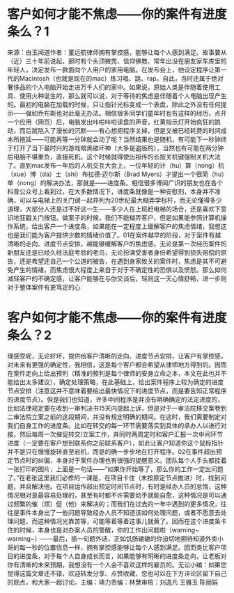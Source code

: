 # 客户如何才能不焦虑——你的案件有进度条么？1

来源：白玉闻道作者：董远航律师拥有掌控感，能够让每个人感到满足。故事要从（近）三十年前说起，那时有个头顶微秃、信仰佛教、常年出没在朋友家车库里的年轻人，决定发布一款面向个人用户的家用电脑。在发布会上，他设定程序让第一代的Macintosh（也就是现在的mac）练习唱、跳、rap。自此，当时还属于绝对奢侈品的个人电脑开始走进万千人们的家中。如果说，原始人类是伴随着使用工具、使用火种诞生的，那么就可以说，对于等待的焦虑是伴随着个人电脑出现产生的。最初的电脑在加载的时候，只让指针光标变成一个表盘，除此之外没有任何提示——强如乔布斯也对此毫无办法。相信很多同学们童年时也有这样的经历，点开一个应用（网页）后，电脑发出咔啦咔啦读盘的声音，红黄指示灯开始疯狂的跳动，而后就陷入了漫长的沉默——有心想把程序关掉，但是又被已经耗费的时间成本所拖延——可能再等一分钟就会动了呢？当然结果也是随机，有可能下一秒钟终于打开了当下最时兴的游戏暗黑破坏神（大多是盗版的），当然也有可能在两分钟后电脑不堪重负，直接死机，这个时候就得使出祖传的长按关机键强制关机大法了。直到mac发布一年后的人机交互大会上，一位年轻的计（hu）算（nong）机（xue）博（da）士（shi）布拉德·迈尔斯（Brad Myers）才提出一个很简（hu）单（nong）的解决办法，那就是——进度条。相信很多博闻广识的朋友也在各个科普公众号上看到过，在大多数情况下，进度条就像是一种安慰剂，本身并不准确，可以与电梯上的关门键一起并列为20世纪最大糊弄学标杆，而无论懂得多少道理，大部分人还是过不好这一生——多少人在上班赶电梯的场合，还是喜欢下意识地狂戳关门按钮。做案子的时候，我们不能糊弄客户，但是如果能参照计算机操作系统，给出客户一个进度条，如果能在一定程度上缓解客户的焦虑情绪，我想这也是我们能为客户提供少数的情绪价值了。01在案件越早的阶段，对于案件有越清晰的走向、进度节点安排，越能够缓解客户的焦虑感。无论是第一次经历案件的新朋友还是已经久经法庭考验的老鸟，无论扮演受害者身份希望得到损失赔偿的原告，还是希望还自己一个公道的被告，在遇到身家攸关的案件时，焦虑是其不可避免产生的情绪，而焦虑很大程度上来自于对于不确定性的恐惧以及愤怒。那么如何减轻客户的不确定感，让客户能够在与你交谈后，轻则这一天心情舒畅，进一步则对于整体案件有更笃定的心

# 客户如何才能不焦虑——你的案件有进度条么？2

理感受呢，无论好坏，提供给客户清晰的走向、进度节点安排，让客户有掌控感，对未来有更强的确定性，我相信，这是每个客户都会希望从律师地方得到的。因而在案件走向上给出预判（精准的预判是每个律师的安身立命之本，本文在此也并不能给出太多建议），确定处理策略，在此基础上，给出案件程序上较为确定的进度节点安排（注意这并不意味着要给出最快情况下的进度节点，而是要告知正常程序的进度节点）。但是我们也知道，许多中间程序是并没有明确确定的法定进度的，比如法律规定要在收到一审判决书15天内提起上诉，但是对于一审法院移交案卷到二审法院立案之前的这段期间，并没有规定明确的期间。在这时，我们需要制定对我们自身工作的进度条。比如在转交的每一环节需要落实到具体的承办人以进行对接，然后每周一次催促转交/立案工作，并同时两周定时和客户汇报一次中间环节进度（一定要在客户想到联系你之前联系客户），如此让客户知道你这个鼠标指针并不是只在慢慢旋转直至宕机，而是的确一步步地在打开程序。02在事件超出预定节点时的纠偏，本身对于案件办理也有很强的提醒意义。团队每个人手头都挂着一张打印的图片，上面是一句话——“如果你开始等了，那么你的工作一定出问题了。”在老张这里我们必修的一课是，在项目卡住（未按原定节点推进）时，找到问题，并且解决他。在项目运作超出预定时间节点时，有时是经办人员的怠惰，这种情况相对是最容易处理的，甚至有时都不许需要动手就能自愈，这种情况是可以通过频繁的催（烦）促（他）来解决的；而我们在过去的一年中遇到的更多情况，往往是事件本身出了一些问题导致经办人员不知道该如何处理问题，或者不愿意去处理问题，而这种情况光靠苦等，可能等着等着这事儿就黄了。因而在这个进度条卡住的时候，本身也是对办案人员的警醒，你的工作出问题啦（warning~ warning~）——最后，插一句题外话，正如饥肠辘辘的你迫切地期待知道外卖小哥的每一秒的位置信息一样，拥有掌控感能够让每个人感到满足。因而类比客户项目的进度条，对于每个人自身成长而言，如果能够有明晰的进度条走向，让老板对你有清晰的未来预期，我想没有一个人会不喜欢这样的雇员的。无讼小编：如果您觉得这篇文章还不错，欢迎转发分享、点赞收藏，您也可以在下方评论区留下自己的观点，和大家一起讨论。主编：靖力责编：林慧审核：刘逸凡 王雅玉 陈丽娟

